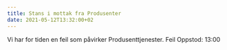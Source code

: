```yaml
---
title: Stans i mottak fra Produsenter
date: 2021-05-12T13:32:00+02
---
```

Vi har for tiden en feil som påvirker Produsenttjenester.
Feil Oppstod: 13:00 

